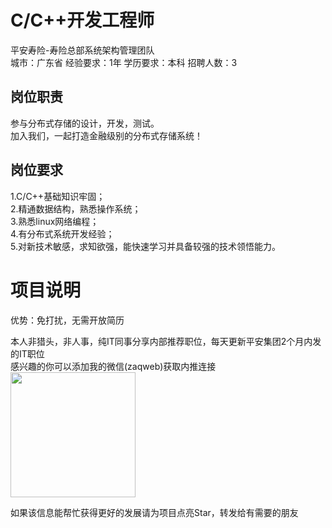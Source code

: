 # C/C++开发工程师
平安寿险-寿险总部系统架构管理团队  
城市：广东省 经验要求：1年 学历要求：本科  招聘人数：3

## 岗位职责
参与分布式存储的设计，开发，测试。   
加入我们，一起打造金融级别的分布式存储系统！

## 岗位要求
1.C/C++基础知识牢固；   
2.精通数据结构，熟悉操作系统；   
3.熟悉linux网络编程；   
4.有分布式系统开发经验；   
5.对新技术敏感，求知欲强，能快速学习并具备较强的技术领悟能力。

# 项目说明

优势：免打扰，无需开放简历

本人非猎头，非人事，纯IT同事分享内部推荐职位，每天更新平安集团2个月内发的IT职位  
感兴趣的你可以添加我的微信(zaqweb)获取内推连接  
<img src="https://github.com/zaqweb/PA-IT-JOBS/blob/master/WechatICode.jpeg"  height="200" width="200">

如果该信息能帮忙获得更好的发展请为项目点亮Star，转发给有需要的朋友




